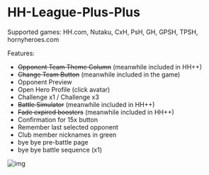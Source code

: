 # HH-League-Plus-Plus

Supported games: HH.com, Nutaku, CxH, PsH, GH, GPSH, TPSH, hornyheroes.com

Features:
- ~~Opponent Team Theme Column~~ (meanwhile included in HH++)
- ~~Change Team Button~~ (meanwhile included in the game)
- Opponent Preview
- Open Hero Profile (click avatar)
- Challenge x1 / Challenge x3
- ~~Battle Simulator~~ (meanwhile included in HH++)
- ~~Fade expired boosters~~ (meanwhile included in HH++)
- Confirmation for 15x button
- Remember last selected opponent
- Club member nicknames in green
- bye bye pre-battle page
- bye bye battle sequence (x1) 

![img](https://github.com/HH-GAME-MM/HH-Leagues-Plus-Plus/assets/107755486/cd1ee67c-1f0f-4449-bbb9-f5c9c7a7dd02)

